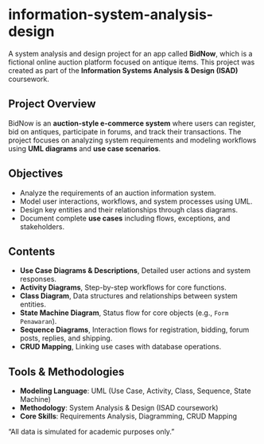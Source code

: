 # information-system-analysis-design
A system analysis and design project for an app called **BidNow**, which is a fictional online auction platform focused on antique items.   This project was created as part of the **Information Systems Analysis &amp; Design (ISAD)** coursework.

## Project Overview
BidNow is an **auction-style e-commerce system** where users can register, bid on antiques, participate in forums, and track their transactions. The project focuses on analyzing system requirements and modeling workflows using **UML diagrams** and **use case scenarios**.

## Objectives
- Analyze the requirements of an auction information system.  
- Model user interactions, workflows, and system processes using UML.  
- Design key entities and their relationships through class diagrams.  
- Document complete **use cases** including flows, exceptions, and stakeholders.

## Contents
- **Use Case Diagrams & Descriptions**, Detailed user actions and system responses.  
- **Activity Diagrams**, Step-by-step workflows for core functions.  
- **Class Diagram**, Data structures and relationships between system entities.  
- **State Machine Diagram**, Status flow for core objects (e.g., `Form Penawaran`).  
- **Sequence Diagrams**, Interaction flows for registration, bidding, forum posts, replies, and shipping.  
- **CRUD Mapping**, Linking use cases with database operations.

## Tools & Methodologies
- **Modeling Language**: UML (Use Case, Activity, Class, Sequence, State Machine)  
- **Methodology**: System Analysis & Design (ISAD coursework)  
- **Core Skills**: Requirements Analysis, Diagramming, CRUD Mapping

 “All data is simulated for academic purposes only.”
